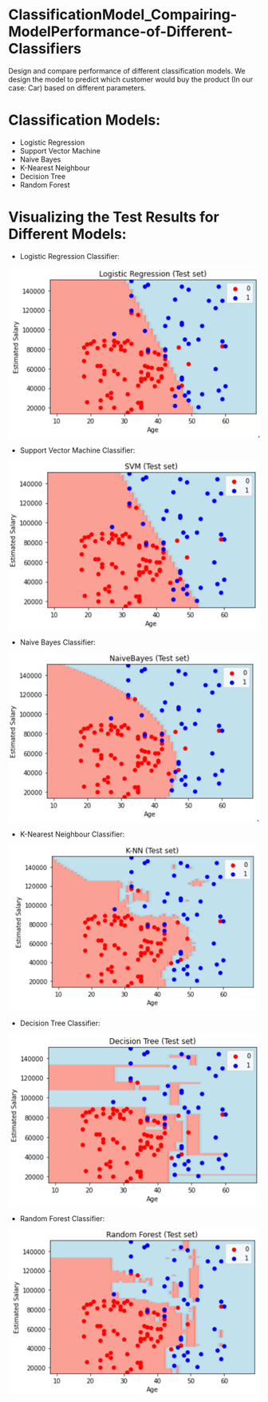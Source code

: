 # ClassificationModel_Compairing-ModelPerformance-of-Different-Classifiers
Design and compare performance of different classification models. We design the model to predict which customer would buy the product (In our case: Car) based on different parameters. 

# Classification Models:

* Logistic Regression
* Support Vector Machine
* Naive Bayes
* K-Nearest Neighbour
* Decision Tree
* Random Forest

# Visualizing the Test Results for Different Models:

* Logistic Regression Classifier:

![Logistic Regression](https://github.com/srikanthv0610/ClassificationModel_Compairing-ModelPerformance-of-Different-Classifiers/blob/main/Test_Plots/LR_Test_set_classification.png)

* Support Vector Machine Classifier:

![SVM](https://github.com/srikanthv0610/ClassificationModel_Compairing-ModelPerformance-of-Different-Classifiers/blob/main/Test_Plots/SVM_Test_set_classification.png)

* Naive Bayes Classifier:

![Naive Bayes](https://github.com/srikanthv0610/ClassificationModel_Compairing-ModelPerformance-of-Different-Classifiers/blob/main/Test_Plots/NaiveBayes_Test_set_classification.PNG)

* K-Nearest Neighbour Classifier:

![KNN](https://github.com/srikanthv0610/ClassificationModel_Compairing-ModelPerformance-of-Different-Classifiers/blob/main/Test_Plots/KNN_Test_set_classification.PNG)

* Decision Tree Classifier:

![Decision Tree](https://github.com/srikanthv0610/ClassificationModel_Compairing-ModelPerformance-of-Different-Classifiers/blob/main/Test_Plots/DT_Test_set_classification.png)

* Random Forest Classifier:

![Random Forest](https://github.com/srikanthv0610/ClassificationModel_Compairing-ModelPerformance-of-Different-Classifiers/blob/main/Test_Plots/Random%20Forest.PNG)
